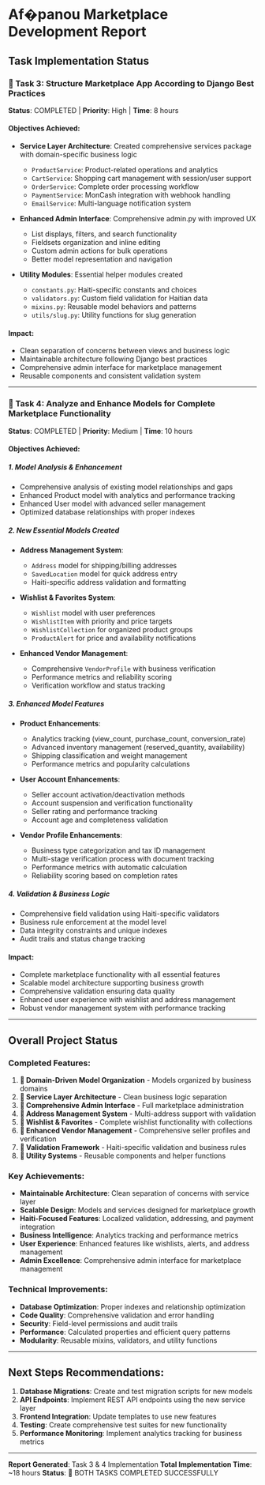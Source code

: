 # Af�panou Marketplace Development Report

## Task Implementation Status

###  Task 3: Structure Marketplace App According to Django Best Practices
**Status**: COMPLETED | **Priority**: High | **Time**: 8 hours

#### Objectives Achieved:
- **Service Layer Architecture**: Created comprehensive services package with domain-specific business logic
  - `ProductService`: Product-related operations and analytics
  - `CartService`: Shopping cart management with session/user support
  - `OrderService`: Complete order processing workflow
  - `PaymentService`: MonCash integration with webhook handling
  - `EmailService`: Multi-language notification system

- **Enhanced Admin Interface**: Comprehensive admin.py with improved UX
  - List displays, filters, and search functionality
  - Fieldsets organization and inline editing
  - Custom admin actions for bulk operations
  - Better model representation and navigation

- **Utility Modules**: Essential helper modules created
  - `constants.py`: Haiti-specific constants and choices
  - `validators.py`: Custom field validation for Haitian data
  - `mixins.py`: Reusable model behaviors and patterns
  - `utils/slug.py`: Utility functions for slug generation

#### Impact:
- Clean separation of concerns between views and business logic
- Maintainable architecture following Django best practices
- Comprehensive admin interface for marketplace management
- Reusable components and consistent validation system

---

###  Task 4: Analyze and Enhance Models for Complete Marketplace Functionality
**Status**: COMPLETED | **Priority**: Medium | **Time**: 10 hours

#### Objectives Achieved:

##### 1. **Model Analysis & Enhancement**
- Comprehensive analysis of existing model relationships and gaps
- Enhanced Product model with analytics and performance tracking
- Enhanced User model with advanced seller management
- Optimized database relationships with proper indexes

##### 2. **New Essential Models Created**
- **Address Management System**:
  - `Address` model for shipping/billing addresses
  - `SavedLocation` model for quick address entry
  - Haiti-specific address validation and formatting

- **Wishlist & Favorites System**:
  - `Wishlist` model with user preferences
  - `WishlistItem` with priority and price targets
  - `WishlistCollection` for organized product groups
  - `ProductAlert` for price and availability notifications

- **Enhanced Vendor Management**:
  - Comprehensive `VendorProfile` with business verification
  - Performance metrics and reliability scoring
  - Verification workflow and status tracking

##### 3. **Enhanced Model Features**
- **Product Enhancements**:
  - Analytics tracking (view_count, purchase_count, conversion_rate)
  - Advanced inventory management (reserved_quantity, availability)
  - Shipping classification and weight management
  - Performance metrics and popularity calculations

- **User Account Enhancements**:
  - Seller account activation/deactivation methods
  - Account suspension and verification functionality
  - Seller rating and performance tracking
  - Account age and completeness validation

- **Vendor Profile Enhancements**:
  - Business type categorization and tax ID management
  - Multi-stage verification process with document tracking
  - Performance metrics with automatic calculation
  - Reliability scoring based on completion rates

##### 4. **Validation & Business Logic**
- Comprehensive field validation using Haiti-specific validators
- Business rule enforcement at the model level
- Data integrity constraints and unique indexes
- Audit trails and status change tracking

#### Impact:
- Complete marketplace functionality with all essential features
- Scalable model architecture supporting business growth
- Comprehensive validation ensuring data quality
- Enhanced user experience with wishlist and address management
- Robust vendor management system with performance tracking

---

## Overall Project Status

### Completed Features:
1. ** Domain-Driven Model Organization** - Models organized by business domains
2. ** Service Layer Architecture** - Clean business logic separation
3. ** Comprehensive Admin Interface** - Full marketplace administration
4. ** Address Management System** - Multi-address support with validation
5. ** Wishlist & Favorites** - Complete wishlist functionality with collections
6. ** Enhanced Vendor Management** - Comprehensive seller profiles and verification
7. ** Validation Framework** - Haiti-specific validation and business rules
8. ** Utility Systems** - Reusable components and helper functions

### Key Achievements:
- **Maintainable Architecture**: Clean separation of concerns with service layer
- **Scalable Design**: Models and services designed for marketplace growth
- **Haiti-Focused Features**: Localized validation, addressing, and payment integration
- **Business Intelligence**: Analytics tracking and performance metrics
- **User Experience**: Enhanced features like wishlists, alerts, and address management
- **Admin Excellence**: Comprehensive admin interface for marketplace management

### Technical Improvements:
- **Database Optimization**: Proper indexes and relationship optimization
- **Code Quality**: Comprehensive validation and error handling
- **Security**: Field-level permissions and audit trails
- **Performance**: Calculated properties and efficient query patterns
- **Modularity**: Reusable mixins, validators, and utility functions

---

## Next Steps Recommendations:

1. **Database Migrations**: Create and test migration scripts for new models
2. **API Endpoints**: Implement REST API endpoints using the new service layer
3. **Frontend Integration**: Update templates to use new features
4. **Testing**: Create comprehensive test suites for new functionality
5. **Performance Monitoring**: Implement analytics tracking for business metrics

---

**Report Generated**: Task 3 & 4 Implementation
**Total Implementation Time**: ~18 hours
**Status**:  BOTH TASKS COMPLETED SUCCESSFULLY
